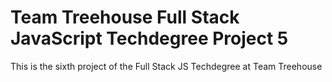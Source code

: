 # Team Treehouse Full Stack JavaScript Techdegree Project 5
This is the sixth project of the Full Stack JS Techdegree at Team Treehouse
